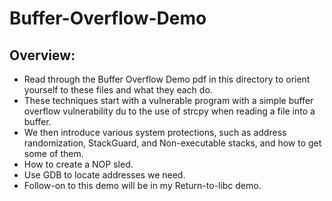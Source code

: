 # Buffer-Overflow-Demo

## Overview:
- Read through the Buffer Overflow Demo pdf in this directory to orient yourself to these files and what they each do.
- These techniques start with a vulnerable program with a simple buffer overflow vulnerability du to the use of strcpy when reading a file into a buffer.
- We then introduce various system protections, such as address randomization, StackGuard, and Non-executable stacks, and how to get some of them.
- How to create a NOP sled.
- Use GDB to locate addresses we need.
- Follow-on to this demo will be in my Return-to-libc demo.
